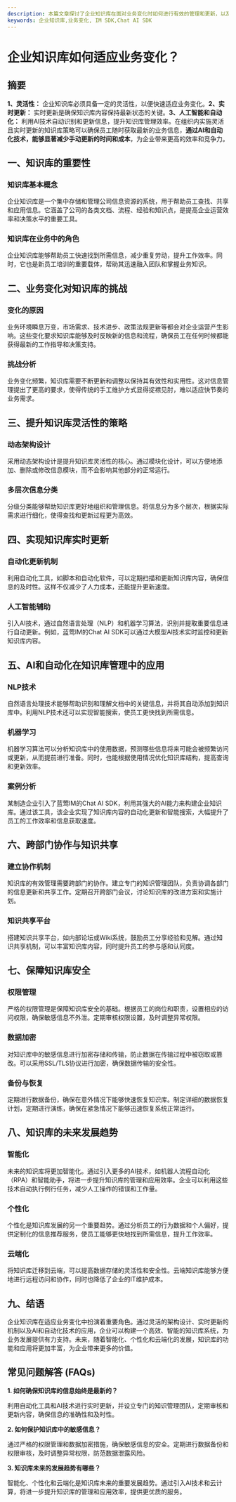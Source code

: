 ```yaml
---
description: 本篇文章探讨了企业知识库在面对业务变化时如何进行有效的管理和更新，以及如何保持信息的准确性和及时性。
keywords: 企业知识库,业务变化, IM SDK,Chat AI SDK
---
```

# 企业知识库如何适应业务变化？

## 摘要

**1、灵活性：** 企业知识库必须具备一定的灵活性，以便快速适应业务变化。**2、实时更新：** 实时更新是确保知识库内容保持最新状态的关键。**3、人工智能和自动化：** 利用AI技术自动识别和更新信息，提升知识库管理效率。在组织内实施灵活且实时更新的知识库策略可以确保员工随时获取最新的业务信息，**通过AI和自动化技术，能够显著减少手动更新的时间和成本**，为企业带来更高的效率和竞争力。

## 一、知识库的重要性

### 知识库基本概念

企业知识库是一个集中存储和管理公司信息资源的系统，用于帮助员工查找、共享和应用信息。它涵盖了公司的各类文档、流程、经验和知识点，是提高企业运营效率和决策水平的重要工具。

### 知识库在业务中的角色

企业知识库能够帮助员工快速找到所需信息，减少重复劳动，提升工作效率。同时，它也是新员工培训的重要载体，帮助其迅速融入团队和掌握业务知识。

## 二、业务变化对知识库的挑战

### 变化的原因

业务环境瞬息万变，市场需求、技术进步、政策法规更新等都会对企业运营产生影响。这些变化要求知识库能够及时反映新的信息和流程，确保员工在任何时候都能获得最新的工作指导和决策支持。

### 挑战分析

业务变化频繁，知识库需要不断更新和调整以保持其有效性和实用性。这对信息管理提出了更高的要求，使得传统的手工维护方式显得捉襟见肘，难以适应快节奏的业务需求。

## 三、提升知识库灵活性的策略

### 动态架构设计

采用动态架构设计是提升知识库灵活性的核心。通过模块化设计，可以方便地添加、删除或修改信息模块，而不会影响其他部分的正常运行。

### 多层次信息分类

分级分类能够帮助知识库更好地组织和管理信息。将信息分为多个层次，根据实际需求进行细化，使得查找和更新过程更为高效。

## 四、实现知识库实时更新

### 自动化更新机制

利用自动化工具，如脚本和自动化软件，可以定期扫描和更新知识库内容，确保信息的及时性。这样不仅减少了人力成本，还能提升更新速度。

### 人工智能辅助

引入AI技术，通过自然语言处理（NLP）和机器学习算法，识别并提取重要信息进行自动更新。例如，蓝莺IM的Chat AI SDK可以通过大模型AI技术实时监控和更新知识库内容。

## 五、AI和自动化在知识库管理中的应用

### NLP技术

自然语言处理技术能够帮助识别和理解文档中的关键信息，并将其自动添加到知识库中。利用NLP技术还可以实现智能搜索，使员工更快找到所需信息。

### 机器学习

机器学习算法可以分析知识库中的使用数据，预测哪些信息将来可能会被频繁访问或更新，从而提前进行准备。同时，也能根据使用情况优化知识库结构，提高查询和更新效率。

### 案例分析

某制造企业引入了蓝莺IM的Chat AI SDK，利用其强大的AI能力来构建企业知识库。通过该工具，该企业实现了知识库内容的自动化更新和智能搜索，大幅提升了员工的工作效率和信息获取速度。

## 六、跨部门协作与知识共享

### 建立协作机制

知识库的有效管理需要跨部门的协作。建立专门的知识管理团队，负责协调各部门的信息更新和共享工作。定期召开跨部门会议，讨论知识库的改进方案和实施计划。

### 知识共享平台

搭建知识共享平台，如内部论坛或Wiki系统，鼓励员工分享经验和见解。通过知识共享机制，可以丰富知识库内容，同时提升员工的参与感和认同度。

## 七、保障知识库安全

### 权限管理

严格的权限管理是保障知识库安全的基础。根据员工的岗位和职责，设置相应的访问权限，确保敏感信息不外泄。定期审核权限设置，及时调整异常权限。

### 数据加密

对知识库中的敏感信息进行加密存储和传输，防止数据在传输过程中被窃取或篡改。可以采用SSL/TLS协议进行加密，确保数据传输的安全性。

### 备份与恢复

定期进行数据备份，确保在意外情况下能够快速恢复知识库。制定详细的数据恢复计划，定期进行演练，确保在紧急情况下能够迅速恢复系统正常运行。

## 八、知识库的未来发展趋势

### 智能化

未来的知识库将更加智能化。通过引入更多的AI技术，如机器人流程自动化（RPA）和智能助手，将进一步提升知识库的管理和应用效率。企业可以利用这些技术自动执行例行任务，减少人工操作的错误和工作量。

### 个性化

个性化是知识库发展的另一个重要趋势。通过分析员工的行为数据和个人偏好，提供定制化的信息推荐服务，使员工能够更快地找到所需信息，提升工作效率。

### 云端化

将知识库迁移到云端，可以提高数据存储的灵活性和安全性。云端知识库能够方便地进行远程访问和协作，同时也降低了企业的IT维护成本。

## 九、结语

企业知识库在适应业务变化中扮演着重要角色。通过灵活的架构设计、实时更新的机制以及AI和自动化技术的应用，企业可以构建一个高效、智能的知识库系统，为业务发展提供有力支持。未来，随着智能化、个性化和云端化的发展，知识库的功能和应用将更加丰富，为企业带来更多的价值。

## 常见问题解答 (FAQs)

**1. 如何确保知识库的信息始终是最新的？**

利用自动化工具和AI技术进行实时更新，并设立专门的知识管理团队，定期审核和更新内容，确保信息的准确性和及时性。

**2. 如何保护知识库中的敏感信息？**

通过严格的权限管理和数据加密措施，确保敏感信息的安全。定期进行数据备份和权限审核，及时调整异常权限，防范数据泄露风险。

**3. 知识库未来的发展趋势有哪些？**

智能化、个性化和云端化是知识库未来的重要发展趋势。通过引入AI技术和云计算，将进一步提升知识库的管理和应用效率，提供更优质的服务。